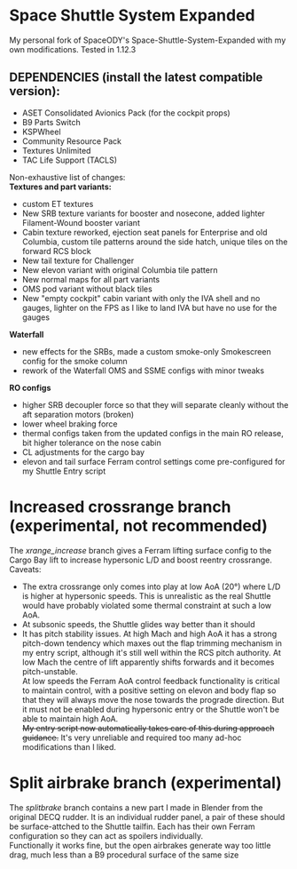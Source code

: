 # Space Shuttle System Expanded

My personal fork of SpaceODY's Space-Shuttle-System-Expanded with my own modifications. Tested in 1.12.3

## DEPENDENCIES (install the latest compatible version):
- ASET Consolidated Avionics Pack (for the cockpit props)
- B9 Parts Switch
- KSPWheel
- Community Resource Pack
- Textures Unlimited
- TAC Life Support (TACLS)


Non-exhaustive list of changes:  
**Textures and part variants:**
- custom ET textures
- New SRB texture variants for booster and nosecone, added lighter Filament-Wound booster variant 
- Cabin texture reworked, ejection seat panels for Enterprise and old Columbia, custom tile patterns around the side hatch, unique tiles on the forward RCS block
- New tail texture for Challenger
- New elevon variant with original Columbia tile pattern
- New normal maps for all part variants
- OMS pod variant without black tiles
- New "empty cockpit" cabin variant with only the IVA shell and no gauges, lighter on the FPS as I like to land IVA but have no use for the gauges

**Waterfall**
- new effects for the SRBs, made a custom smoke-only Smokescreen config for the smoke column
- rework of the Waterfall OMS and SSME configs with minor tweaks

**RO configs**
- higher SRB decoupler force so that they will separate cleanly without the aft separation motors (broken)
- lower wheel braking force
- thermal configs taken from the updated configs in the main RO release, bit higher tolerance on the nose cabin
- CL adjustments for the cargo bay 
- elevon and tail surface Ferram control settings come pre-configured for my Shuttle Entry script



# Increased crossrange branch (experimental, not recommended)

The *xrange_increase* branch gives a Ferram lifting surface config to the Cargo Bay lift to increase hypersonic L/D and boost reentry crossrange.  
Caveats:
- The extra crossrange only comes into play at low AoA (20°) where L/D is higher at hypersonic speeds. This is unrealistic as the real Shuttle would have probably violated some thermal constraint at such a low AoA.
- At subsonic speeds, the Shuttle glides way better than it should
- It has pitch stability issues. At high Mach and high AoA it has a strong pitch-down tendency which maxes out the flap trimming mechanism in my entry script, although it's still well within the RCS pitch authority. At low Mach the centre of lift apparently shifts forwards and it becomes pitch-unstable.  
At low speeds the Ferram AoA control feedback functionality is critical to maintain control, with a positive setting on elevon and body flap so that they will always move the nose towards the prograde direction. But it must not be enabled during hypersonic entry or the Shuttle won't be able to maintain high AoA.  
~~My entry script now automatically takes care of this during approach guidance.~~ It's very unreliable and required too many ad-hoc modifications than I liked.



# Split airbrake branch (experimental)

The *splitbrake* branch contains a new part I made in Blender from the original DECQ rudder.
It is an individual rudder panel, a pair of these should be surface-attched to the Shuttle tailfin. Each has their own Ferram configuration so they can act as spoilers individually.  
Functionally it works fine, but the open airbrakes generate way too little drag, much less than a B9 procedural surface of the same size
